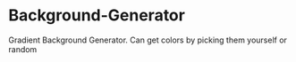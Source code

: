 # Background-Generator
Gradient Background Generator.
Can get colors by picking them yourself or random
